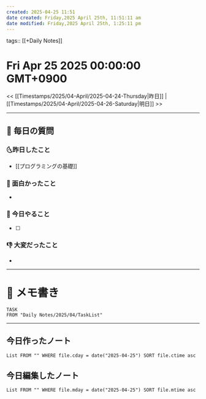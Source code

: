 ```yaml
---
created: 2025-04-25 11:51
date created: Friday,2025 April 25th, 11:51:11 am
date modified: Friday,2025 April 25th, 1:25:11 pm
---
```


tags:: [[+Daily Notes]]

# Fri Apr 25 2025 00:00:00 GMT+0900

<< [[Timestamps/2025/04-April/2025-04-24-Thursday|昨日]] | [[Timestamps/2025/04-April/2025-04-26-Saturday|明日]] >>

---
## 📅 毎日の質問
### 🌜昨日したこと
- [[プログラミングの基礎]]

### 🙌 面白かったこと
- 

### 🚀 今日やること
- [ ] 

### 👎 大変だったこと
- 

---
# 📝 メモ書き

```dataview
TASK
FROM "Daily Notes/2025/04/TaskList"
```

---
## 今日作ったノート
```dataview
List FROM "" WHERE file.cday = date("2025-04-25") SORT file.ctime asc
```

## 今日編集したノート
```dataview
List FROM "" WHERE file.mday = date("2025-04-25") SORT file.mtime asc
```